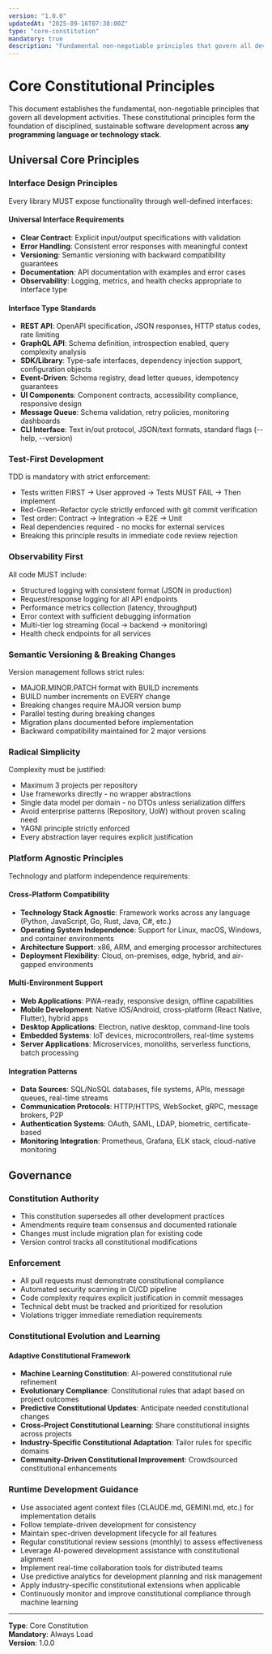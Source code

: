 ```yaml
---
version: "1.0.0"
updatedAt: "2025-09-16T07:38:00Z"
type: "core-constitution"
mandatory: true
description: "Fundamental non-negotiable principles that govern all development activities"
---
```


# Core Constitutional Principles
This document establishes the fundamental, non-negotiable principles that govern all development activities. These constitutional principles form the foundation of disciplined, sustainable software development across **any programming language or technology stack**.

## Universal Core Principles

### Interface Design Principles
Every library MUST expose functionality through well-defined interfaces:

#### Universal Interface Requirements
- **Clear Contract**: Explicit input/output specifications with validation
- **Error Handling**: Consistent error responses with meaningful context
- **Versioning**: Semantic versioning with backward compatibility guarantees
- **Documentation**: API documentation with examples and error cases
- **Observability**: Logging, metrics, and health checks appropriate to interface type

#### Interface Type Standards
- **REST API**: OpenAPI specification, JSON responses, HTTP status codes, rate limiting
- **GraphQL API**: Schema definition, introspection enabled, query complexity analysis
- **SDK/Library**: Type-safe interfaces, dependency injection support, configuration objects
- **Event-Driven**: Schema registry, dead letter queues, idempotency guarantees
- **UI Components**: Component contracts, accessibility compliance, responsive design
- **Message Queue**: Schema validation, retry policies, monitoring dashboards
- **CLI Interface**: Text in/out protocol, JSON/text formats, standard flags (--help, --version)

### Test-First Development
TDD is mandatory with strict enforcement:
- Tests written FIRST → User approved → Tests MUST FAIL → Then implement
- Red-Green-Refactor cycle strictly enforced with git commit verification
- Test order: Contract → Integration → E2E → Unit
- Real dependencies required - no mocks for external services
- Breaking this principle results in immediate code review rejection

### Observability First
All code MUST include:
- Structured logging with consistent format (JSON in production)
- Request/response logging for all API endpoints
- Performance metrics collection (latency, throughput)
- Error context with sufficient debugging information
- Multi-tier log streaming (local → backend → monitoring)
- Health check endpoints for all services

### Semantic Versioning & Breaking Changes
Version management follows strict rules:
- MAJOR.MINOR.PATCH format with BUILD increments
- BUILD number increments on EVERY change
- Breaking changes require MAJOR version bump
- Parallel testing during breaking changes
- Migration plans documented before implementation
- Backward compatibility maintained for 2 major versions

### Radical Simplicity
Complexity must be justified:
- Maximum 3 projects per repository
- Use frameworks directly - no wrapper abstractions
- Single data model per domain - no DTOs unless serialization differs
- Avoid enterprise patterns (Repository, UoW) without proven scaling need
- YAGNI principle strictly enforced
- Every abstraction layer requires explicit justification

### Platform Agnostic Principles
Technology and platform independence requirements:

#### Cross-Platform Compatibility
- **Technology Stack Agnostic**: Framework works across any language (Python, JavaScript, Go, Rust, Java, C#, etc.)
- **Operating System Independence**: Support for Linux, macOS, Windows, and container environments
- **Architecture Support**: x86, ARM, and emerging processor architectures
- **Deployment Flexibility**: Cloud, on-premises, edge, hybrid, and air-gapped environments

#### Multi-Environment Support
- **Web Applications**: PWA-ready, responsive design, offline capabilities
- **Mobile Development**: Native iOS/Android, cross-platform (React Native, Flutter), hybrid apps
- **Desktop Applications**: Electron, native desktop, command-line tools
- **Embedded Systems**: IoT devices, microcontrollers, real-time systems
- **Server Applications**: Microservices, monoliths, serverless functions, batch processing

#### Integration Patterns
- **Data Sources**: SQL/NoSQL databases, file systems, APIs, message queues, real-time streams
- **Communication Protocols**: HTTP/HTTPS, WebSocket, gRPC, message brokers, P2P
- **Authentication Systems**: OAuth, SAML, LDAP, biometric, certificate-based
- **Monitoring Integration**: Prometheus, Grafana, ELK stack, cloud-native monitoring

## Governance

### Constitution Authority
- This constitution supersedes all other development practices
- Amendments require team consensus and documented rationale
- Changes must include migration plan for existing code
- Version control tracks all constitutional modifications

### Enforcement
- All pull requests must demonstrate constitutional compliance
- Automated security scanning in CI/CD pipeline
- Code complexity requires explicit justification in commit messages
- Technical debt must be tracked and prioritized for resolution
- Violations trigger immediate remediation requirements

### Constitutional Evolution and Learning

#### Adaptive Constitutional Framework
- **Machine Learning Constitution**: AI-powered constitutional rule refinement
- **Evolutionary Compliance**: Constitutional rules that adapt based on project outcomes
- **Predictive Constitutional Updates**: Anticipate needed constitutional changes
- **Cross-Project Constitutional Learning**: Share constitutional insights across projects
- **Industry-Specific Constitutional Adaptation**: Tailor rules for specific domains
- **Community-Driven Constitutional Improvement**: Crowdsourced constitutional enhancements

### Runtime Development Guidance
- Use associated agent context files (CLAUDE.md, GEMINI.md, etc.) for implementation details
- Follow template-driven development for consistency
- Maintain spec-driven development lifecycle for all features
- Regular constitutional review sessions (monthly) to assess effectiveness
- Leverage AI-powered development assistance with constitutional alignment
- Implement real-time collaboration tools for distributed teams
- Use predictive analytics for development planning and risk management
- Apply industry-specific constitutional extensions when applicable
- Continuously monitor and improve constitutional compliance through machine learning

---

**Type**: Core Constitution  
**Mandatory**: Always Load  
**Version**: 1.0.0